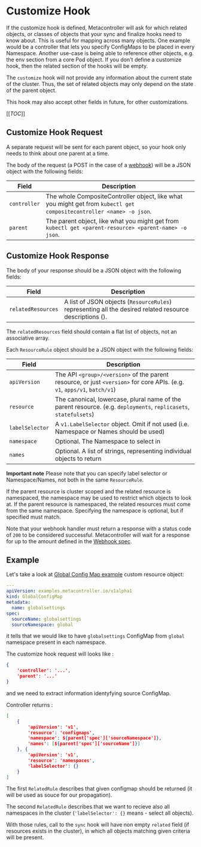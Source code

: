 # Customize Hook

If the customize hook is defined, Metacontroller will ask for which related objects, or classes of objects that your sync and finalize hooks need to know about.
This is useful for mapping across many objects. One example would be a controller that lets you specify ConfigMaps to be placed in every Namespace.
Another use-case is being able to reference other objects, e.g. the env section from a core Pod object.
If you don't define a customize hook, then the related section of the hooks will be empty.

The `customize` hook will not provide any information about the current state of
the cluster. Thus, the set of related objects may only depend on the state of
the parent object.

This hook may also accept other fields in future, for other customizations.

[[_TOC_]]

## Customize Hook Request

A separate request will be sent for each parent object,
so your hook only needs to think about one parent at a time.

The body of the request (a POST in the case of a [webhook](../api/hook.md#webhook))
will be a JSON object with the following fields:

| Field | Description |
| ----- | ----------- |
| `controller` | The whole CompositeController object, like what you might get from `kubectl get compositecontroller <name> -o json`. |
| `parent` | The parent object, like what you might get from `kubectl get <parent-resource> <parent-name> -o json`. |

## Customize Hook Response

The body of your response should be a JSON object with the following fields:

| Field | Description |
| ----- | ----------- |
| `relatedResources` | A list of JSON objects (`ResourceRules`) representing all the desired related resource descriptions (). |

The `relatedResources` field should contain a flat list of objects,
not an associative array.

Each `ResourceRule` object should be a JSON object with the following fields:

| Field | Description |
| ----- | ----------- |
| `apiVersion` | The API `<group>/<version>` of the parent resource, or just `<version>` for core APIs. (e.g. `v1`, `apps/v1`, `batch/v1`) |
| `resource`   | The canonical, lowercase, plural name of the parent resource. (e.g. `deployments`, `replicasets`, `statefulsets`) |
| `labelSelector` | A `v1.LabelSelector` object. Omit if not used (i.e. Namespace or Names should be used) |
| `namespace` | Optional. The Namespace to select in |
| `names` | Optional. A list of strings, representing individual objects to return |


**Important note**
Please note that you can specify label selector or Namespace/Names, not both in the same `ResourceRule`.

If the parent resource is cluster scoped and the related resource is namespaced,
the namespace may be used to restrict which objects to look at. If the parent
resource is namespaced, the related resources must come from the same namespace.
Specifying the namespace is optional, but if specified must match.

Note that your webhook handler must return a response with a status code of `200`
to be considered successful. Metacontroller will wait for a response for up to the
amount defined in the [Webhook spec](../api/hook.md#webhook).

## Example

Let's take a look at [Global Config Map example](../examples.md#global-config-map) custom resource object:
```yaml
---
apiVersion: examples.metacontroller.io/v1alpha1
kind: GlobalConfigMap
metadata:
  name: globalsettings
spec:
  sourceName: globalsettings
  sourceNamespace: global
```
it tells that we would like to have `globalsettings` ConfigMap from `global` namespace
present in each namespace.

The customize hook request will looks like :
```json
{
    'controller': '...',
    'parent': '...'
}
```

and we need to extract information identyfying source ConfigMap.

Controller returns :
```json
[
    {
        'apiVersion': 'v1',
        'resource': 'configmaps',
        'namespace': ${parent['spec']['sourceNamespace']},
        'names': [${parent['spec']['sourceName']}]
    }, {
        'apiVersion': 'v1',
        'resource': 'namespaces',
        'labelSelector': {}
    }
]
```

The first `RelatedRule` describes that given configmap should be returned (it will be used as souce for our propagation).

The second `RelatedRule` describes that we want to recieve also all namespaces in the cluster (`'labelSelector': {}` means - select all objects).

With those rules, call to the `sync` hook will have non empty `related` field (if resources exists in the cluster), in which all objects matching given criteria will be present.
